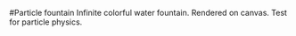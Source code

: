 #Particle fountain 
Infinite colorful water fountain. Rendered on canvas. Test for particle physics.

